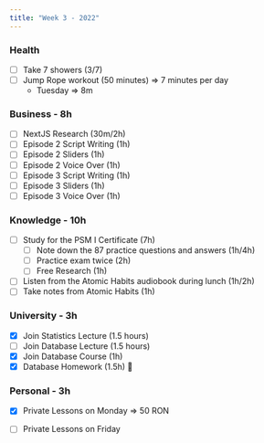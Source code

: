 ```yaml
---
title: "Week 3 - 2022"
---
```

### Health
- [ ] Take 7 showers (3/7) 
- [ ] Jump Rope workout (50 minutes) => 7 minutes per day
	- Tuesday => 8m

### Business - 8h
- [ ] NextJS Research (30m/2h)
- [ ] Episode 2 Script Writing (1h)
- [ ] Episode 2 Sliders (1h)
- [ ] Episode 2 Voice Over (1h)
- [ ] Episode 3 Script Writing (1h)
- [ ] Episode 3 Sliders (1h)
- [ ] Episode 3 Voice Over (1h)

### Knowledge - 10h
- [ ] Study for the PSM I Certificate (7h)
	- [ ] Note down the 87 practice questions and answers (1h/4h)
	- [ ] Practice exam twice (2h)
	- [ ] Free Research (1h)
- [ ] Listen from the Atomic Habits audiobook during lunch (1h/2h)
- [ ] Take notes from Atomic Habits (1h)

### University - 3h
- [x] Join Statistics Lecture (1.5 hours)
- [ ] Join Database Lecture (1.5 hours)
- [x] Join Database Course (1h)
- [x] Database Homework (1.5h) 🌟

### Personal - 3h
- [x] Private Lessons on Monday => 50 RON
- [ ] Private Lessons on Friday


